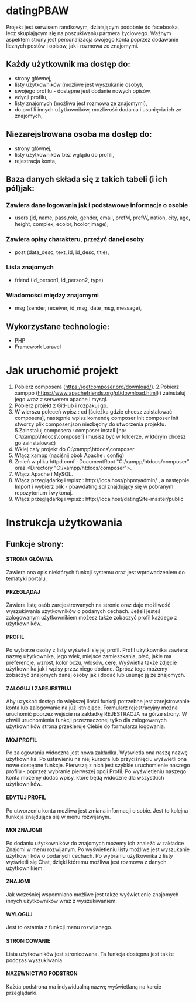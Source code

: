 # datingPBAW
 Projekt jest serwisem randkowym, działającym podobnie do facebooka, lecz skupiającym się na poszukiwaniu partnera życiowego.
 Ważnym aspektem strony jest personalizacja swojego konta poprzez dodawanie licznych postów i opisów, jak i rozmowa ze znajomymi.
 


## Każdy użytkownik ma dostęp do:
- strony głównej,
- listy użytkowników (możliwe jest wyszukanie osoby),
- swojego profilu - dostępne jest dodanie nowych opisów,
- edycji profilu,
- listy znajomych (możliwa jest rozmowa ze znajomymi),
- do profili innych użytkowników, możliwość dodania i usunięcia ich ze znajomych,

## Niezarejstrowana osoba ma dostęp do:
- strony głównej,
- listy użytkowników bez wglądu do profili,
- rejestracja konta,

## Baza danych składa się z takich tabeli (i ich pól)jak:
### Zawiera dane logowania jak i podstawowe  informacje o osobie
- users (id, name, pass,role, gender, email, prefM, prefW, nation, city, age, height, complex, ecolor, hcolor,image),
### Zawiera opisy charakteru, przeżyć danej osoby
- post (data_desc, text, id, id_desc, title),
### Lista znajomych
- friend (Id_person1, id_person2, type)
### Wiadomości między znajomymi
- msg (sender, receiver, id_msg, date_msg, message),


## Wykorzystane technologie:
- PHP 
- Framework Laravel


# Jak uruchomić projekt
1. Pobierz composera (https://getcomposer.org/download/).
2.Pobierz xamppp (https://www.apachefriends.org/pl/download.html) i zainstaluj jego wraz z serwerem apache i mysql.
3. Pobierz projekt z GitHub i rozpakuj go.
4. W wierszu poleceń wpisz : cd [ścieżka gdzie chcesz zaistalować composera], następnie wpisz komendę composer init composer init stworzy plik composer.json niezbędny do utworzenia projektu.
5.Zainstaluj composera : composer install [np: C:\xampp\htdocs\composer] (musisz być w folderze, w którym chcesz go zainstalować)
6. Wklej cały projekt do C:\xampp\htdocs\composer
7. Włącz xampp (naciśnij obok Apache : config)
8. Zmień w pliku httpd.conf : DocumentRoot "C:/xampp/htdocs/composer" oraz <Directory "C:/xampp/htdocs/composer">.
9. Włącz Apache i MySQL.
10. Włącz przeglądarkę i wpisz : http://localhost/phpmyadmin/ , a następnie Import i wybierz plik - pbawdating.sql znajdujący się w pobranym repozytorium i wykonaj.
10. Włącz przeglądarkę i wpisz : http://localhost/datingSite-master/public



# Instrukcja użytkowania
## Funkcje strony:
#### STRONA GŁÓWNA
Zawiera ona opis niektórych funkcji systemu oraz jest wprowadzeniem do tematyki portalu.

#### PRZEGLĄDAJ
Zawiera listę osób zarejestrowanych na stronie oraz daje możliwość wyszukiwania użytkowników o podanych cechach.
Jeżeli jesteś zalogowanym użytkownikiem możesz także zobaczyć profil każdego z użytkowników.

#### PROFIL
Po wyborze osoby z listy wyświetli się jej profil. Profil użytkownika zawiera: nazwę użytkownika, jego wiek, miejsce zamieszkania, płeć, jakie ma preferencje, wzrost, kolor oczu, włosów, cerę. Wyświetla także zdjęcie użytkownika jak i wpisy przez niego dodane.
Oprócz tego możemy zobaczyć znajomych danej osoby jak i dodać lub usunąć ją ze znajomych.

#### ZALOGUJ I ZAREJESTRUJ
Aby uzyskać dostęp do większej ilości funkcji potrzebne jest zarejstrowanie konta lub zalogowanie na już istniejące.
Formularz rejestracyjny można uruchomić poprzez wejście na zakładkę REJESTRACJA na górze strony.
W chwili uruchomienia funkcji przeznaczonej tylko dla zalogowanych użytkowników strona przekieruje Ciebie do formularza logowania.

#### MÓJ PROFIL
Po zalogowaniu widoczna jest nowa zakładka. Wyświetla ona naszą nazwę użytkownika. Po ustawieniu na niej kursora lub przyciśnięciu wyświetli ona nowe dostępne funkcje.
Pierwszą z nich jest szybkie uruchomienie naszego profilu - poprzez wybranie pierwszej opcji Profil.
Po wyświetleniu naszego konta możemy dodać wpisy, które będą widoczne dla wszystkich użytkowników.

#### EDYTUJ PROFIL
Po utworzeniu konta możliwa jest zmiana informacji o sobie. Jest to kolejna funkcja znajdująca się w menu rozwijanym.

#### MOI ZNAJOMI
Po dodaniu użytkowników do znajomych możemy ich znaleźć w zakładce Znajomi w menu rozwijanym.  Po wyświetleniu listy możliwe jest wyszukanie użytkowników o podanych cechach.
Po wybraniu użytkownika z listy wyświetli się Chat, dzięki któremu możliwa jest rozmowa z danych użytkownikiem.

#### ZNAJOMI
Jak wcześniej wspomniano możliwe jest także wyświetlenie znajomych innych użytkowników wraz z wyszukiwaniem.

#### WYLOGUJ
Jest to ostatnia z funkcji menu rozwijanego.

#### STRONICOWANIE
Lista użytkowników jest stronicowana. Ta funkcja dostępna jest także podczas wyszukiwania.

#### NAZEWNICTWO PODSTRON
Każda podstrona ma indywidualną nazwę wyświetlaną na karcie przeglądarki.
